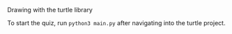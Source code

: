 Drawing with the turtle library

To start the quiz, run `python3 main.py` after navigating into the turtle project.